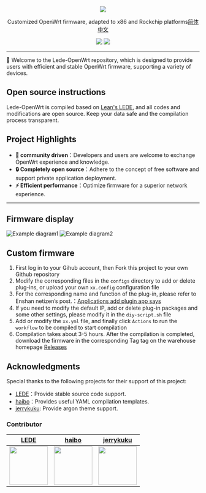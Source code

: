 <p align="center">
<img src="https://cdn.jsdelivr.net/gh/oppen321/Lede-OpenWrt/images/OpenWrt.png">
</p>

<div align="center">
  

Customized OpenWrt firmware, adapted to x86 and Rockchip platforms[简体中文](README_ZH.md) 

[![](https://img.shields.io/badge/x86-Download%20X86_64-blue)](https://github.com/oppen321/Lede-OpenWrt/releases/tag/X86_64)
[![](https://img.shields.io/badge/Rockchip-Download%20Rockchip-green)](https://github.com/oppen321/Lede-OpenWrt/releases/tag/Rockchip)


</div>

***

🐧 Welcome to the Lede-OpenWrt repository, which is designed to provide users with efficient and stable OpenWrt firmware, supporting a variety of devices.
## Open source instructions

Lede-OpenWrt is compiled based on [Lean's LEDE](https://github.com/coolsnowwolf/lede), and all codes and modifications are open source. Keep your data safe and the compilation process transparent.

## Project Highlights

- **🌟 community driven**：Developers and users are welcome to exchange OpenWrt experience and knowledge.
- **🔒 Completely open source**：Adhere to the concept of free software and support private application deployment.
- **⚡ Efficient performance**：Optimize firmware for a superior network experience.

***

## Firmware display
![Example diagram1](https://fastly.jsdelivr.net/gh/oppen321/Lede-OpenWrt/images/02.png)
![Example diagram2](https://fastly.jsdelivr.net/gh/oppen321/Lede-OpenWrt/images/01.png)


## Custom firmware
1. First log in to your Gihub account, then Fork this project to your own Github repository
2. Modify the corresponding files in the `configs` directory to add or delete plug-ins, or upload your own `xx.config` configuration file
3. For the corresponding name and function of the plug-in, please refer to Enshan netizen’s post.：[Applications add plugin app says](https://www.right.com.cn/forum/thread-3682029-1-1.html)
4. If you need to modify the default IP, add or delete plug-in packages and some other settings, please modify it in the `diy-script.sh` file
5. Add or modify the `xx.yml` file, and finally click `Actions` to run the `workflow` to be compiled to start compilation
6. Compilation takes about 3-5 hours. After the compilation is completed, download the firmware in the corresponding Tag tag on the warehouse homepage [Releases](https://github.com/oppen321/Lede-OpenWrt/releases)

## Acknowledgments

Special thanks to the following projects for their support of this project:

- [LEDE](https://github.com/coolsnowwolf)：Provide stable source code support.
- [haibo](https://github.com/haiibo)：Provides useful YAML compilation templates.
- [jerrykuku](https://github.com/jerrykuku): Provide argon theme support.

### Contributor
| [LEDE](https://github.com/coolsnowwolf) | [haibo](https://github.com/haiibo) | [jerrykuku](https://github.com/jerrykuku) |
| :-------------: | :-------------: | :-------------: |
| <img width="100" src="https://avatars.githubusercontent.com/u/31687149"/> | <img width="100" src="https://avatars.githubusercontent.com/u/85640068?v=4"/> | <img width="100" src="https://avatars.githubusercontent.com/u/9485680?v=4"/> |



